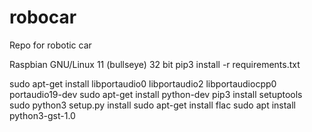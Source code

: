 # robocar
Repo for robotic car

Raspbian GNU/Linux 11 (bullseye) 32 bit
pip3 install -r requirements.txt

sudo apt-get install libportaudio0 libportaudio2 libportaudiocpp0 portaudio19-dev
sudo apt-get install python-dev
pip3 install setuptools
sudo python3 setup.py install
sudo apt-get install flac
sudo apt install python3-gst-1.0
